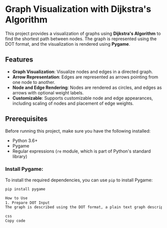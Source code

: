 # Graph Visualization with Dijkstra's Algorithm

This project provides a visualization of graphs using **Dijkstra's Algorithm** to find the shortest path between nodes. The graph is represented using the DOT format, and the visualization is rendered using **Pygame**.

## Features

- **Graph Visualization**: Visualize nodes and edges in a directed graph.
- **Arrow Representation**: Edges are represented as arrows pointing from one node to another.
- **Node and Edge Rendering**: Nodes are rendered as circles, and edges as arrows with optional weight labels.
- **Customizable**: Supports customizable node and edge appearances, including scaling of nodes and placement of edge weights.

## Prerequisites

Before running this project, make sure you have the following installed:

- Python 3.6+
- Pygame
- Regular expressions (`re` module, which is part of Python's standard library)

### Install Pygame:

To install the required dependencies, you can use `pip` to install Pygame:

```bash
pip install pygame

How to Use
1. Prepare DOT Input
The graph is described using the DOT format, a plain text graph description language. Example:

css
Copy code
